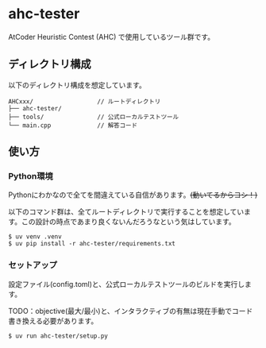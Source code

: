# ahc-tester
AtCoder Heuristic Contest (AHC) で使用しているツール群です。

## ディレクトリ構成
以下のディレクトリ構成を想定しています。
```
AHCxxx/                  // ルートディレクトリ
├── ahc-tester/           
├── tools/               // 公式ローカルテストツール
└── main.cpp             // 解答コード
```

## 使い方

### Python環境
Pythonにわかなので全てを間違えている自信があります。~~(動いてるからヨシ！)~~

以下のコマンド群は、全てルートディレクトリで実行することを想定しています。この設計の時点であまり良くないんだろうなという気はしています。
```
$ uv venv .venv
$ uv pip install -r ahc-tester/requirements.txt
```

### セットアップ
設定ファイル(config.toml)と、公式ローカルテストツールのビルドを実行します。

TODO：objective(最大/最小)と、インタラクティブの有無は現在手動でコード書き換える必要があります。
```
$ uv run ahc-tester/setup.py
```